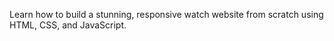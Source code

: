 Learn how to build a stunning, responsive watch website from scratch using HTML, CSS, and JavaScript.
